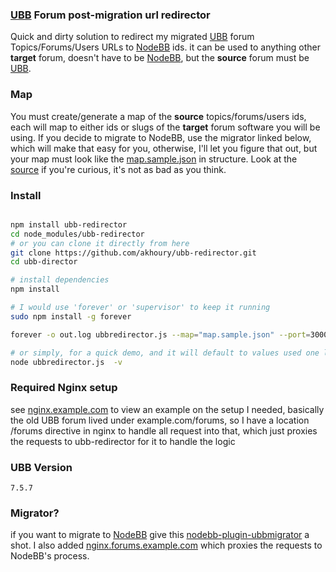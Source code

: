 ### [UBB](http://www.ubbcentral.com/) Forum post-migration url redirector

Quick and dirty solution to redirect my migrated [UBB](http://www.ubbcentral.com/) forum Topics/Forums/Users URLs to [NodeBB](http://nodebb.org/) ids.
it can be used to anything other __target__ forum, doesn't have to be [NodeBB](http://nodebb.org/), but the __source__ forum must be [UBB](http://www.ubbcentral.com/).

### Map

You must create/generate a map of the __source__ topics/forums/users ids, each will map to either ids or slugs of the __target__ forum software you will be using.
If you decide to migrate to NodeBB, use the migrator linked below, which will make that easy for you, otherwise, I'll let you figure that out,
but your map must look like the [map.sample.json](map.sample.json) in structure. Look at the [source](ubbredirector.js) if you're curious, it's not as bad as you think.

### Install

```bash

npm install ubb-redirector
cd node_modules/ubb-redirector
# or you can clone it directly from here
git clone https://github.com/akhoury/ubb-redirector.git
cd ubb-director

# install dependencies
npm install

# I would use 'forever' or 'supervisor' to keep it running
sudo npm install -g forever

forever -o out.log ubbredirector.js --map="map.sample.json" --port=3000 --host=127.0.0.1 --verbose

# or simply, for a quick demo, and it will default to values used one line above. minus the -v flag :)
node ubbredirector.js  -v

```

### Required Nginx setup

see [nginx.example.com](nginx.example.com) to view an example on the setup I needed,
basically the old UBB forum lived under example.com/forums, so I have a location /forums directive in
 nginx to handle all request into that, which just proxies the requests to ubb-redirector for it to handle the logic

### UBB Version
    7.5.7

### Migrator?

if you want to migrate to [NodeBB](http://nodebb.org/) give this [nodebb-plugin-ubbmigrator](https://github.com/akhoury/nodebb-plugin-ubbmigrator) a shot.
I also added [nginx.forums.example.com](nginx.forums.example.com) which proxies the requests to NodeBB's process.
